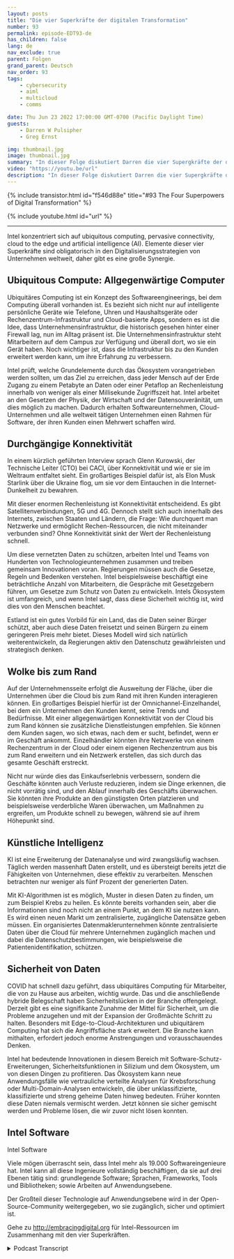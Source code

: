 ```yaml
---
layout: posts
title: "Die vier Superkräfte der digitalen Transformation"
number: 93
permalink: episode-EDT93-de
has_children: false
lang: de
nav_exclude: true
parent: Folgen
grand_parent: Deutsch
nav_order: 93
tags:
    - cybersecurity
    - aiml
    - multicloud
    - comms

date: Thu Jun 23 2022 17:00:00 GMT-0700 (Pacific Daylight Time)
guests:
    - Darren W Pulsipher
    - Greg Ernst

img: thumbnail.jpg
image: thumbnail.jpg
summary: "In dieser Folge diskutiert Darren die vier Supergkräfte der digitalen Transformation mit Greg Ernst von Intel, Corporate VP of Sales, Americas. Allgegenwärtiges Rechnen, Durchdringende Konnektivität, Cloud bis Edge, Künstliche Intelligenz."
video: "https://youtu.be/url"
description: "In dieser Folge diskutiert Darren die vier Supergkräfte der digitalen Transformation mit Greg Ernst von Intel, Corporate VP of Sales, Americas. Allgegenwärtiges Rechnen, Durchdringende Konnektivität, Cloud bis Edge, Künstliche Intelligenz."
---
```


<div>
{% include transistor.html id="f546d88e" title="#93 The Four Superpowers of Digital Transformation" %}

{% include youtube.html id="url" %}
</div>

---

Intel konzentriert sich auf ubiquitous computing, pervasive connectivity, cloud to the edge und artificial intelligence (AI). Elemente dieser vier Superkräfte sind obligatorisch in den Digitalisierungsstrategien von Unternehmen weltweit, daher gibt es eine große Synergie.

## Ubiquitous Compute: Allgegenwärtige Computer

Ubiquitäres Computing ist ein Konzept des Softwareengineerings, bei dem Computing überall vorhanden ist. Es bezieht sich nicht nur auf intelligente persönliche Geräte wie Telefone, Uhren und Haushaltsgeräte oder Rechenzentrum-Infrastruktur und Cloud-basierte Apps, sondern es ist die Idee, dass Unternehmensinfrastruktur, die historisch gesehen hinter einer Firewall lag, nun im Alltag präsent ist. Die Unternehmensinfrastruktur steht Mitarbeitern auf dem Campus zur Verfügung und überall dort, wo sie ein Gerät haben. Noch wichtiger ist, dass die Infrastruktur bis zu den Kunden erweitert werden kann, um ihre Erfahrung zu verbessern.

Intel prüft, welche Grundelemente durch das Ökosystem vorangetrieben werden sollten, um das Ziel zu erreichen, dass jeder Mensch auf der Erde Zugang zu einem Petabyte an Daten oder einer Petaflop an Rechenleistung innerhalb von weniger als einer Millisekunde Zugriffszeit hat. Intel arbeitet an den Gesetzen der Physik, der Wirtschaft und der Datensouveränität, um dies möglich zu machen. Dadurch erhalten Softwareunternehmen, Cloud-Unternehmen und alle weltweit tätigen Unternehmen einen Rahmen für Software, der ihren Kunden einen Mehrwert schaffen wird.

## Durchgängige Konnektivität

In einem kürzlich geführten Interview sprach Glenn Kurowski, der Technische Leiter (CTO) bei CACI, über Konnektivität und wie er sie im Weltraum entfaltet sieht. Ein großartiges Beispiel dafür ist, als Elon Musk Starlink über die Ukraine flog, um sie vor dem Eintauchen in die Internet-Dunkelheit zu bewahren.

Mit dieser enormen Rechenleistung ist Konnektivität entscheidend. Es gibt Satellitenverbindungen, 5G und 4G. Dennoch stellt sich auch innerhalb des Internets, zwischen Staaten und Ländern, die Frage: Wie durchquert man Netzwerke und ermöglicht Rechen-Ressourcen, die nicht miteinander verbunden sind? Ohne Konnektivität sinkt der Wert der Rechenleistung schnell.

Um diese vernetzten Daten zu schützen, arbeiten Intel und Teams von Hunderten von Technologieunternehmen zusammen und treiben gemeinsam Innovationen voran. Regierungen müssen auch die Gesetze, Regeln und Bedenken verstehen. Intel beispielsweise beschäftigt eine beträchtliche Anzahl von Mitarbeitern, die Gespräche mit Gesetzgebern führen, um Gesetze zum Schutz von Daten zu entwickeln. Intels Ökosystem ist umfangreich, und wenn Intel sagt, dass diese Sicherheit wichtig ist, wird dies von den Menschen beachtet.

Estland ist ein gutes Vorbild für ein Land, das die Daten seiner Bürger schützt, aber auch diese Daten freisetzt und seinen Bürgern zu einem geringeren Preis mehr bietet. Dieses Modell wird sich natürlich weiterentwickeln, da Regierungen aktiv den Datenschutz gewährleisten und strategisch denken.

## Wolke bis zum Rand

Auf der Unternehmensseite erfolgt die Ausweitung der Fläche, über die Unternehmen über die Cloud bis zum Rand mit ihren Kunden interagieren können. Ein großartiges Beispiel hierfür ist der Omnichannel-Einzelhandel, bei dem ein Unternehmen den Kunden kennt, seine Trends und Bedürfnisse. Mit einer allgegenwärtigen Konnektivität von der Cloud bis zum Rand können sie zusätzliche Dienstleistungen empfehlen. Sie können dem Kunden sagen, wo sich etwas, nach dem er sucht, befindet, wenn er im Geschäft ankommt. Einzelhändler könnten ihre Netzwerke von einem Rechenzentrum in der Cloud oder einem eigenen Rechenzentrum aus bis zum Rand erweitern und ein Netzwerk erstellen, das sich durch das gesamte Geschäft erstreckt.

Nicht nur würde dies das Einkaufserlebnis verbessern, sondern die Geschäfte könnten auch Verluste reduzieren, indem sie Dinge erkennen, die nicht vorrätig sind, und den Ablauf innerhalb des Geschäfts überwachen. Sie könnten ihre Produkte an den günstigsten Orten platzieren und beispielsweise verderbliche Waren überwachen, um Maßnahmen zu ergreifen, um Produkte schnell zu bewegen, während sie auf ihrem Höhepunkt sind.

## Künstliche Intelligenz

KI ist eine Erweiterung der Datenanalyse und wird zwangsläufig wachsen. Täglich werden massenhaft Daten erstellt, und es übersteigt bereits jetzt die Fähigkeiten von Unternehmen, diese effektiv zu verarbeiten. Menschen betrachten nur weniger als fünf Prozent der generierten Daten.

Mit KI-Algorithmen ist es möglich, Muster in diesen Daten zu finden, um zum Beispiel Krebs zu heilen. Es könnte bereits vorhanden sein, aber die Informationen sind noch nicht an einem Punkt, an dem KI sie nutzen kann. Es wird einen neuen Markt um zentralisierte, zugängliche Datensätze geben müssen. Ein organisiertes Datenmaklerunternehmen könnte zentralisierte Daten über die Cloud für mehrere Unternehmen zugänglich machen und dabei die Datenschutzbestimmungen, wie beispielsweise die Patientenidentifikation, schützen.

## Sicherheit von Daten

COVID hat schnell dazu geführt, dass ubiquitäres Computing für Mitarbeiter, die von zu Hause aus arbeiten, wichtig wurde. Das und die anschließende hybride Belegschaft haben Sicherheitslücken in der Branche offengelegt. Derzeit gibt es eine signifikante Zunahme der Mittel für Sicherheit, um die Probleme anzugehen und mit der Expansion der Großmächte Schritt zu halten. Besonders mit Edge-to-Cloud-Architekturen und ubiquitärem Computing hat sich die Angriffsfläche stark erweitert. Die Branche kann mithalten, erfordert jedoch enorme Anstrengungen und vorausschauendes Denken.

Intel hat bedeutende Innovationen in diesem Bereich mit Software-Schutz-Erweiterungen, Sicherheitsfunktionen in Silizium und dem Ökosystem, um von diesen Dingen zu profitieren. Das Ökosystem kann neue Anwendungsfälle wie vertrauliche verteilte Analysen für Krebsforschung oder Multi-Domain-Analysen entwickeln, die über unklassifizierte, klassifizierte und streng geheime Daten hinweg bedeuten. Früher konnten diese Daten niemals vermischt werden. Jetzt können sie sicher gemischt werden und Probleme lösen, die wir zuvor nicht lösen konnten.

## Intel Software
Intel Software

Viele mögen überrascht sein, dass Intel mehr als 19.000 Softwareingenieure hat. Intel kann all diese Ingenieure vollständig beschäftigen, da sie auf drei Ebenen tätig sind: grundlegende Software; Sprachen, Frameworks, Tools und Bibliotheken; sowie Arbeiten auf Anwendungsebene.

Der Großteil dieser Technologie auf Anwendungsebene wird in der Open-Source-Community weitergegeben, wo sie zugänglich, sicher und optimiert ist.

Gehe zu http://embracingdigital.org für Intel-Ressourcen im Zusammenhang mit den vier Superkräften.



<details>
<summary> Podcast Transcript </summary>

<p></p>

</details>
